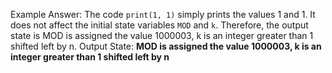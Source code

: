 Example Answer:
The code `print(1, 1)` simply prints the values 1 and 1. It does not affect the initial state variables `MOD` and `k`. Therefore, the output state is MOD is assigned the value 1000003, k is an integer greater than 1 shifted left by n.
Output State: **MOD is assigned the value 1000003, k is an integer greater than 1 shifted left by n**